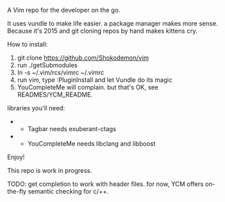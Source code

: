 A Vim repo for the developer on the go.

It uses vundle to make life easier. a package manager makes more sense.
Because it's 2015 and git cloning repos by hand makes kittens cry.

How to install:

1. git clone https://github.com/Shokodemon/vim
2. run ./getSubmodules
3. ln -s ~/.vim/rcs/vimrc ~/.vimrc
4. run vim, type :PluginInstall and let Vundle do its magic
5. YouCompleteMe will complain. but that's OK, see READMES/YCM_README.

libraries you'll need:

* - Tagbar needs exuberant-ctags
* - YouCompleteMe needs libclang and libboost

Enjoy!

This repo is work in progress.

TODO: get completion to work with header files.
for now, YCM offers on-the-fly semantic checking for c/++.
